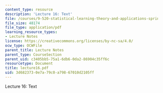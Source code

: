 ```yaml
---
content_type: resource
description: 'Lecture 16: Text'
file: /courses/9-520-statistical-learning-theory-and-applications-spring-2003/3d6823730e7a79c0a79867010d2105ff_lecture16.pdf
file_size: 48174
file_type: application/pdf
learning_resource_types:
- Lecture Notes
license: https://creativecommons.org/licenses/by-nc-sa/4.0/
ocw_type: OCWFile
parent_title: Lecture Notes
parent_type: CourseSection
parent_uid: c3405bb5-75a1-6db6-0da2-86904c35ff6c
resourcetype: Document
title: lecture16.pdf
uid: 3d682373-0e7a-79c0-a798-67010d2105ff
---
```

Lecture 16: Text
